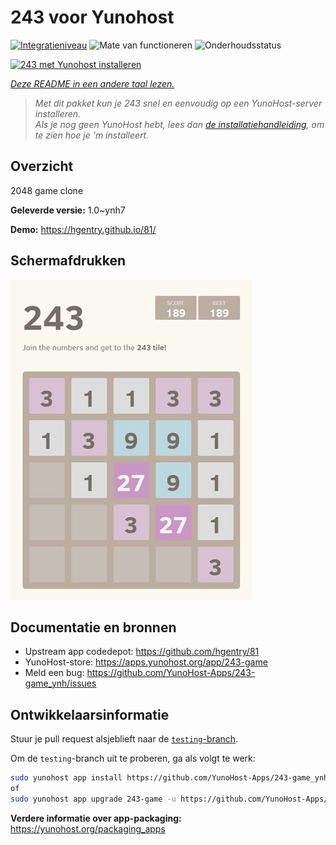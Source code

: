 <!--
NB: Deze README is automatisch gegenereerd door <https://github.com/YunoHost/apps/tree/master/tools/readme_generator>
Hij mag NIET handmatig aangepast worden.
-->

# 243 voor Yunohost

[![Integratieniveau](https://apps.yunohost.org/badge/integration/243-game)](https://ci-apps.yunohost.org/ci/apps/243-game/)
![Mate van functioneren](https://apps.yunohost.org/badge/state/243-game)
![Onderhoudsstatus](https://apps.yunohost.org/badge/maintained/243-game)

[![243 met Yunohost installeren](https://install-app.yunohost.org/install-with-yunohost.svg)](https://install-app.yunohost.org/?app=243-game)

*[Deze README in een andere taal lezen.](./ALL_README.md)*

> *Met dit pakket kun je 243 snel en eenvoudig op een YunoHost-server installeren.*  
> *Als je nog geen YunoHost hebt, lees dan [de installatiehandleiding](https://yunohost.org/install), om te zien hoe je 'm installeert.*

## Overzicht

2048 game clone


**Geleverde versie:** 1.0~ynh7

**Demo:** <https://hgentry.github.io/81/>

## Schermafdrukken

![Schermafdrukken van 243](./doc/screenshots/Screenshot-243.jpg)

## Documentatie en bronnen

- Upstream app codedepot: <https://github.com/hgentry/81>
- YunoHost-store: <https://apps.yunohost.org/app/243-game>
- Meld een bug: <https://github.com/YunoHost-Apps/243-game_ynh/issues>

## Ontwikkelaarsinformatie

Stuur je pull request alsjeblieft naar de [`testing`-branch](https://github.com/YunoHost-Apps/243-game_ynh/tree/testing).

Om de `testing`-branch uit te proberen, ga als volgt te werk:

```bash
sudo yunohost app install https://github.com/YunoHost-Apps/243-game_ynh/tree/testing --debug
of
sudo yunohost app upgrade 243-game -u https://github.com/YunoHost-Apps/243-game_ynh/tree/testing --debug
```

**Verdere informatie over app-packaging:** <https://yunohost.org/packaging_apps>

